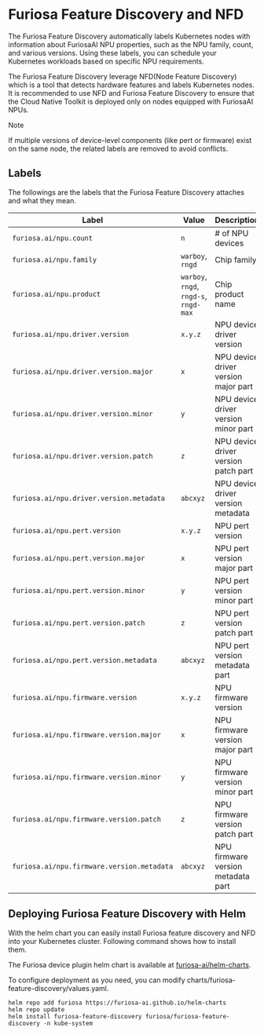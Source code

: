 # Furiosa Feature Discovery and NFD

The Furiosa Feature Discovery automatically labels Kubernetes nodes with information about FuriosaAI NPU properties, such as the NPU family, count, and various versions.
Using these labels, you can schedule your Kubernetes workloads based on specific NPU requirements.

The Furiosa Feature Discovery leverage NFD(Node Feature Discovery) which is a tool that detects hardware features and labels Kubernetes nodes.
It is recommended to use NFD and Furiosa Feature Discovery to ensure that the Cloud Native Toolkit is deployed only on nodes equipped with FuriosaAI NPUs.

> [!NOTE]  
> If multiple versions of device-level components (like pert or firmware) exist on the same node, the related labels are removed to avoid conflicts.

## Labels

The followings are the labels that the Furiosa Feature Discovery attaches and what they mean.

| Label                                      | Value                                  | Description                          |
|--------------------------------------------|----------------------------------------|--------------------------------------|
| `furiosa.ai/npu.count`                     | `n`                                    | # of NPU devices                     |
| `furiosa.ai/npu.family`                    | `warboy`, `rngd`                       | Chip family                          |
| `furiosa.ai/npu.product`                   | `warboy`, `rngd`, `rngd-s`, `rngd-max` | Chip product name                    |
| `furiosa.ai/npu.driver.version`            | `x.y.z`                                | NPU device driver version            |
| `furiosa.ai/npu.driver.version.major`      | `x`                                    | NPU device driver version major part |
| `furiosa.ai/npu.driver.version.minor`      | `y`                                    | NPU device driver version minor part |
| `furiosa.ai/npu.driver.version.patch`      | `z`                                    | NPU device driver version patch part |
| `furiosa.ai/npu.driver.version.metadata`   | `abcxyz`                               | NPU device driver version metadata   |
| `furiosa.ai/npu.pert.version`              | `x.y.z`                                | NPU pert version                     |
| `furiosa.ai/npu.pert.version.major`        | `x`                                    | NPU pert version major part          |
| `furiosa.ai/npu.pert.version.minor`        | `y`                                    | NPU pert version minor part          |
| `furiosa.ai/npu.pert.version.patch`        | `z`                                    | NPU pert version patch part          |
| `furiosa.ai/npu.pert.version.metadata`     | `abcxyz`                               | NPU pert version metadata part       |
| `furiosa.ai/npu.firmware.version`          | `x.y.z`                                | NPU firmware version                 |
| `furiosa.ai/npu.firmware.version.major`    | `x`                                    | NPU firmware version major part      |
| `furiosa.ai/npu.firmware.version.minor`    | `y`                                    | NPU firmware version minor part      |
| `furiosa.ai/npu.firmware.version.patch`    | `z`                                    | NPU firmware version patch part      |
| `furiosa.ai/npu.firmware.version.metadata` | `abcxyz`                               | NPU firmware version metadata part   |

## Deploying Furiosa Feature Discovery with Helm

With the helm chart you can easily install Furiosa feature discovery and NFD into your Kubernetes cluster.
Following command shows how to install them.

The Furiosa device plugin helm chart is available at [furiosa-ai/helm-charts](https://github.com/furiosa-ai/helm-charts).

To configure deployment as you need, you can modify charts/furiosa-feature-discovery/values.yaml.

```shell
helm repo add furiosa https://furiosa-ai.github.io/helm-charts
helm repo update
helm install furiosa-feature-discovery furiosa/furiosa-feature-discovery -n kube-system
```
